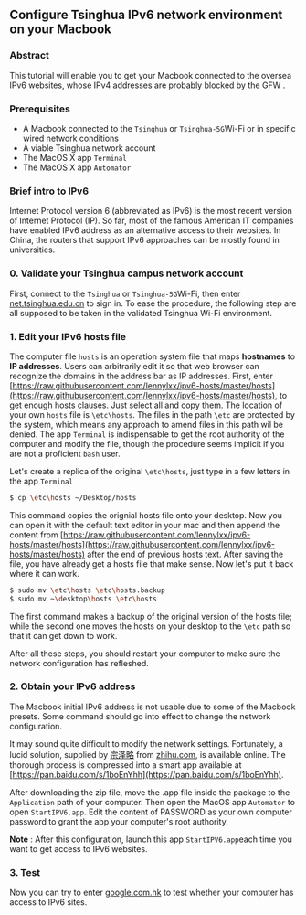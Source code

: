 ## Configure Tsinghua IPv6 network environment on your Macbook
### Abstract
This tutorial will enable you to get your Macbook connected to the oversea IPv6 websites, whose IPv4 addresses are probably blocked by the GFW .
### Prerequisites
* A Macbook connected to the `Tsinghua` or `Tsinghua-5G`Wi-Fi or in specific wired network conditions
* A viable Tsinghua network account
* The MacOS X app `Terminal`
* The MacOS X app `Automator`
### Brief intro to IPv6
Internet Protocol version 6 (abbreviated as IPv6) is the most recent version of Internet Protocol (IP). So far, most of the famous American IT companies have enabled IPv6 address as an alternative access to their websites.
In China, the routers that support IPv6 approaches can be mostly found in universities.
### 0. Validate your Tsinghua campus network account
First, connect to the `Tsinghua` or `Tsinghua-5G`Wi-Fi, then enter [net.tsinghua.edu.cn](net.tsinghua.edu.cn) to sign in.
To ease the procedure, the following step are all supposed to be taken in the validated Tsinghua Wi-Fi environment.
### 1. Edit your IPv6 hosts file
The computer file `hosts` is an operation system file that maps **hostnames** to **IP addresses**. Users can arbitrarily edit it so that web browser can recognize the domains in the address bar as IP addresses.
First, enter [https://raw.githubusercontent.com/lennylxx/ipv6-hosts/master/hosts](https://raw.githubusercontent.com/lennylxx/ipv6-hosts/master/hosts), to get enough hosts clauses. Just select all and copy them.
The location of your own `hosts` file is `\etc\hosts`. The files in the path `\etc` are protected by the system, which means any approach to amend files in this path wil be denied. The app `Terminal` is indispensable to get the root authority of the computer and modify the file, though the procedure seems implicit if you are not a proficient `bash` user.

Let's create a replica of the original `\etc\hosts`, just type in a few letters in the app `Terminal`

```bash
$ cp \etc\hosts ~/Desktop/hosts
```

This command copies the orignial hosts file onto your desktop. Now you can open it with the default text editor in your mac and then append the content from [https://raw.githubusercontent.com/lennylxx/ipv6-hosts/master/hosts](https://raw.githubusercontent.com/lennylxx/ipv6-hosts/master/hosts) after the end of previous hosts text. After saving the file, you have already get a  hosts file that make sense. Now let's put it back where it can work.

```bash
$ sudo mv \etc\hosts \etc\hosts.backup
$ sudo mv ~\desktop\hosts \etc\hosts
```

The first command makes a backup of the original version of the hosts file; while the second one moves the hosts on your desktop to the `\etc` path so that it can get down to work.

After all these steps, you should restart your computer to make sure the network configuration has refleshed.

### 2. Obtain your IPv6 address

The Macbook initial IPv6 address is not usable due to some of the Macbook presets. Some command should go into effect to change the network configuration. 

It may sound quite difficult to modify the network settings. Fortunately, a lucid solution, supplied by [宗泽略](https://www.zhihu.com/people/zong-ze-lue) from [zhihu.com](zhihu.com), is available online. The thorough process is compressed into a smart app available at [https://pan.baidu.com/s/1boEnYhh](https://pan.baidu.com/s/1boEnYhh). 

After downloading the zip file, move the .app file inside the package to the `Application` path of your computer. Then open the MacOS app `Automator` to open `StartIPV6.app`. Edit the content of PASSWORD as your own computer password to grant the app your computer's root authority.

**Note** : After this configuration, launch this app `StartIPV6.app`each time you want to get access to IPv6 websites.

### 3. Test 

Now you can try to enter [google.com.hk](ipv6.google.com.hk) to test whether your computer has access to IPv6 sites.





